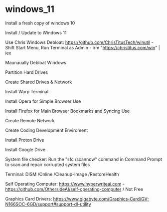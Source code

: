 # windows_11
Install a fresh copy of windows 10

Install / Update to Windows 11

Use Chris Windows Debloat: https://github.com/ChrisTitusTech/winutil - Shift Start Menu, Run Terminal as Admin - irm "https://christitus.com/win" | iex

Maunaually Debloat Windows

Partition Hard Drives

Create Shared Drives & Network

Install Warp Terminal

Install Opera for Simple Browser Use

Install Firefox for Main Browser Bookmarks and Syncing Use

Create Remote Network

Create Coding Development Enviroment

Install Proton Drive

Install Google Drive

System file checker: Run the "sfc /scannow" command in Command Prompt to scan and repair corrupted system files 

Terminal: DISM /Online /Cleanup-Image /RestoreHealth

Self Operating Computer: https://www.hyperwriteai.com - https://github.com/OthersideAI/self-operating-computer /  Not Free

Graphics Card Drivers: https://www.gigabyte.com/Graphics-Card/GV-N166SOC-6GD/support#support-dl-utility
